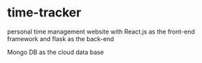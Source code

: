 # time-tracker
personal time management website with React.js as the front-end framework and flask as the back-end

Mongo DB as the cloud data base

